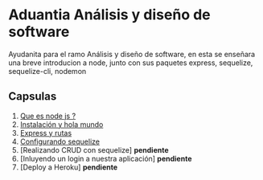 # Aduantia Análisis y diseño de software

Ayudanita para el ramo Análisis y diseño de software, en esta se enseñara una breve introducion a node, junto con sus paquetes express, sequelize, sequelize-cli, nodemon

## Capsulas

1. [Que es node js ? ](https://youtu.be/qJVSf0hdot0)
2. [Instalación y hola mundo](https://youtu.be/14NCvlLpHD8)
3. [Express y rutas](https://youtu.be/CrVGM1UZM5g)
4. [Configurando sequelize](https://youtu.be/CrVGM1UZM5g)
5. [Realizando CRUD con sequelize] **pendiente**
6. [Inluyendo un login a nuestra aplicación] **pendiente**
7. [Deploy a Heroku] **pendiente**
